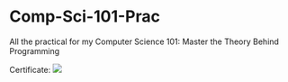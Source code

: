 # Comp-Sci-101-Prac
All the practical for my Computer Science 101: Master the Theory Behind Programming

Certificate: ![](https://www.udemy.com/certificate/UC-173f139b-51e0-4dd6-88ec-e81efff7d87f/](https://udemy-certificate.s3.amazonaws.com/image/UC-173f139b-51e0-4dd6-88ec-e81efff7d87f.jpg?v=1689082795000)https://udemy-certificate.s3.amazonaws.com/image/UC-173f139b-51e0-4dd6-88ec-e81efff7d87f.jpg?v=1689082795000)

